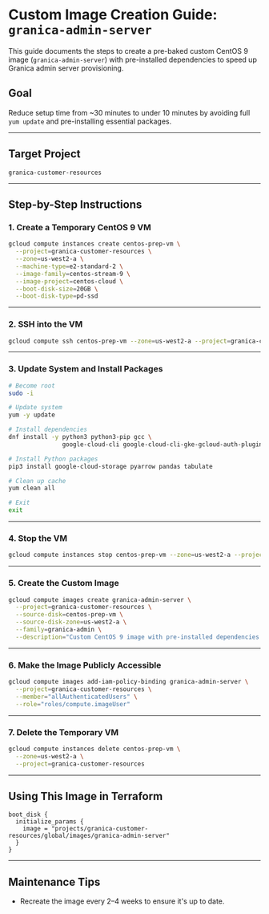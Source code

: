 # Custom Image Creation Guide: `granica-admin-server`

This guide documents the steps to create a pre-baked custom CentOS 9 image (`granica-admin-server`) with pre-installed dependencies to speed up Granica admin server provisioning.

## Goal

Reduce setup time from \~30 minutes to under 10 minutes by avoiding full `yum update` and pre-installing essential packages.

---

## Target Project

```
granica-customer-resources
```

---

## Step-by-Step Instructions

### 1. Create a Temporary CentOS 9 VM

```bash
gcloud compute instances create centos-prep-vm \
  --project=granica-customer-resources \
  --zone=us-west2-a \
  --machine-type=e2-standard-2 \
  --image-family=centos-stream-9 \
  --image-project=centos-cloud \
  --boot-disk-size=20GB \
  --boot-disk-type=pd-ssd
```

---

### 2. SSH into the VM

```bash
gcloud compute ssh centos-prep-vm --zone=us-west2-a --project=granica-customer-resources
```

---

### 3. Update System and Install Packages

```bash
# Become root
sudo -i

# Update system
yum -y update

# Install dependencies
dnf install -y python3 python3-pip gcc \
               google-cloud-cli google-cloud-cli-gke-gcloud-auth-plugin

# Install Python packages
pip3 install google-cloud-storage pyarrow pandas tabulate

# Clean up cache
yum clean all

# Exit
exit
```

---

### 4. Stop the VM

```bash
gcloud compute instances stop centos-prep-vm --zone=us-west2-a --project=granica-customer-resources
```

---

### 5. Create the Custom Image

```bash
gcloud compute images create granica-admin-server \
  --project=granica-customer-resources \
  --source-disk=centos-prep-vm \
  --source-disk-zone=us-west2-a \
  --family=granica-admin \
  --description="Custom CentOS 9 image with pre-installed dependencies for Granica admin server"
```

---

### 6. Make the Image Publicly Accessible

```bash
gcloud compute images add-iam-policy-binding granica-admin-server \
  --project=granica-customer-resources \
  --member="allAuthenticatedUsers" \
  --role="roles/compute.imageUser"
```

---

### 7. Delete the Temporary VM

```bash
gcloud compute instances delete centos-prep-vm \
  --zone=us-west2-a \
  --project=granica-customer-resources
```

---

## Using This Image in Terraform

```hcl
boot_disk {
  initialize_params {
    image = "projects/granica-customer-resources/global/images/granica-admin-server"
  }
}
```

---

## Maintenance Tips

* Recreate the image every 2–4 weeks to ensure it's up to date.
